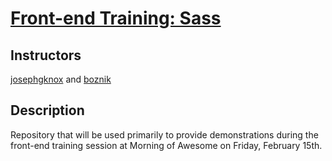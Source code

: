 # [Front-end Training: Sass](https://github.com/boznik/sass_demo)

Instructors
---

[josephgknox](https://github.com/josephgknox) and [boznik](https://github.com/josephgknox)

Description
---

Repository that will be used primarily to provide demonstrations during the front-end training session at Morning of Awesome on Friday, February 15th.
